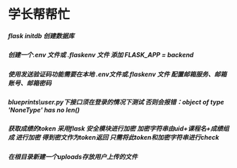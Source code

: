# 学长帮帮忙

##### flask initdb 创建数据库

##### 创建一个.env 文件或 .flaskenv 文件 添加 FLASK_APP = backend 
##### 使用发送验证码功能需要在本地 .env文件或.flaskenv 文件 配置邮箱服务、邮箱账号、邮箱密码
##### blueprints\user.py下接口须在登录的情况下测试 否则会报错：object of type 'NoneType' has no len()
##### 获取成绩的token 采用flask 安全模块进行加密 加密字符串由uid+课程名+成绩组成 进行加密 得到密文作为token返回 只需将此token和加密字符串进行check
##### 在根目录新建一个uploads存放用户上传的文件
